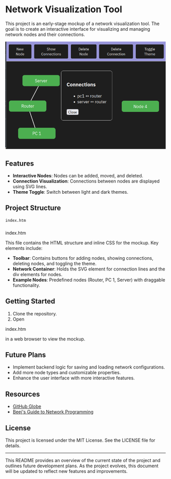 # Network Visualization Tool

This project is an early-stage mockup of a network visualization tool. The goal is to create an interactive interface for visualizing and managing network nodes and their connections.


![netviz Screenshot](https://raw.githubusercontent.com/codeasm/netviz/main/resources/screenshot_01.png)

## Features

- **Interactive Nodes**: Nodes can be added, moved, and deleted.
- **Connection Visualization**: Connections between nodes are displayed using SVG lines.
- **Theme Toggle**: Switch between light and dark themes.

## Project Structure

```
index.htm
```

### 

index.htm



This file contains the HTML structure and inline CSS for the mockup. Key elements include:

- **Toolbar**: Contains buttons for adding nodes, showing connections, deleting nodes, and toggling the theme.
- **Network Container**: Holds the SVG element for connection lines and the div elements for nodes.
- **Example Nodes**: Predefined nodes (Router, PC 1, Server) with draggable functionality.

## Getting Started

1. Clone the repository.
2. Open 

index.htm

 in a web browser to view the mockup.

## Future Plans

- Implement backend logic for saving and loading network configurations.
- Add more node types and customizable properties.
- Enhance the user interface with more interactive features.

## Resources

- [GitHub Globe](https://github.blog/2020-12-21-how-we-built-the-github-globe/)
- [Beej's Guide to Network Programming](https://beej.us/guide/bgnet/)


## License

This project is licensed under the MIT License. See the LICENSE file for details.

---

This README provides an overview of the current state of the project and outlines future development plans. As the project evolves, this document will be updated to reflect new features and improvements.